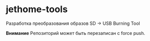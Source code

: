 # jethome-tools

Разработка преобразования образов SD -> USB Burning Tool

**Внимание** Репозиторий может быть перезаписан с force push.
